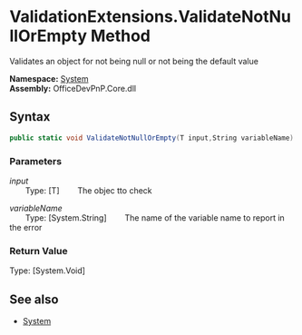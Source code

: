 # ValidationExtensions.ValidateNotNullOrEmpty Method  
Validates an object for not being null or not being the default value  

**Namespace:** [System](System.md)  
**Assembly:** OfficeDevPnP.Core.dll  
## Syntax
```C#
public static void ValidateNotNullOrEmpty(T input,String variableName)
```
### Parameters
*input*  
&emsp;&emsp;Type: [T] 
&emsp;&emsp;The objec tto check  
  
*variableName*  
&emsp;&emsp;Type: [System.String] 
&emsp;&emsp;The name of the variable name to report in the error  
  
### Return Value
Type: [System.Void]  

## See also
- [System](System.md)
